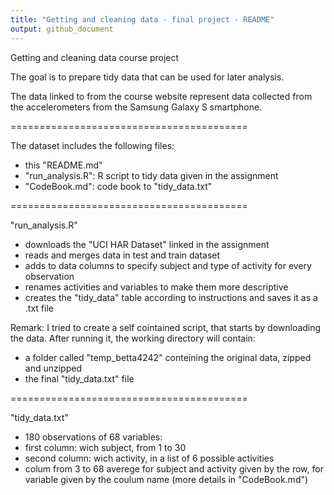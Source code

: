 ```yaml
---
title: "Getting and cleaning data - final project - README"
output: github_document
---
```


Getting and cleaning data course project

The goal is to prepare tidy data that can be used for later analysis. 

The data linked to from the course website represent data collected from the accelerometers from 
the Samsung Galaxy S smartphone.

=========================================

The dataset includes the following files:

- this "README.md"
- "run_analysis.R": R script to tidy data given in the assignment
- "CodeBook.md": code book to "tidy_data.txt"

========================================= 

"run_analysis.R"

- downloads the "UCI HAR Dataset" linked in the assignment
- reads and merges data in test and train dataset
- adds to data columns to specify subject and type of activity for every observation
- renames activities and variables to make them more descriptive
- creates the "tidy_data" table according to instructions and saves it as a .txt file

Remark: I tried to create a self cointained script, that starts by downloading the data.
After running it, the working directory will contain:
- a folder called "temp_betta4242" conteining the original data, zipped and unzipped
- the final "tidy_data.txt" file

=========================================

"tidy_data.txt"

- 180 observations of  68 variables:
- first column: wich subject, from 1 to 30
- second column: wich activity, in a list of 6 possible activities
- colum from 3 to 68 averege for subject and activity given by the row, for variable given by the coulum name
(more details in "CodeBook.md")

